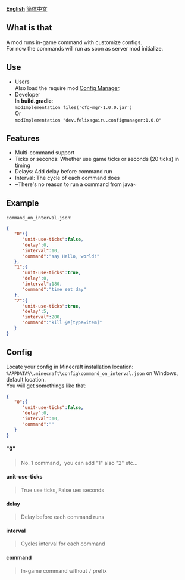 **[English](/README.md)** [简体中文](README-zh_cn.md)
## What is that
A mod runs in-game command with customize configs.\
For now the commands will run as soon as server mod initialize.

## Use
- Users\
Also load the require mod [Config Manager](https://modrinth.com/mod/config-manager).
- Developer\
In **build.gradle**:\
`modImplementation files('cfg-mgr-1.0.0.jar')`\
Or\
`modImplementation "dev.felixagairu.configmanager:1.0.0"`

## Features
- Multi-command support
- Ticks or seconds: Whether use game ticks or seconds (20 ticks) in timing
- Delays: Add delay before command run
- Interval: The cycle of each command does
- ~There's no reason to run a command from java~

## Example
`command_on_interval.json`:
```json
{
   "0":{
      "unit-use-ticks":false,
      "delay":0,
      "interval":10,
      "command":"say Hello, world!"
   },
   "1":{
      "unit-use-ticks":true,
      "delay":0,
      "interval":180,
      "command":"time set day"
   },
   "2":{
      "unit-use-ticks":true,
      "delay":5,
      "interval":200,
      "command":"kill @e[type=item]"
   }
}
```

## Config
Locate your config in Minecraft installation location:\
`%APPDATA%\.minecraft\config\command_on_interval.json` on Windows, default location.\
You will get somethings like that:
```json
{
   "0":{
      "unit-use-ticks":false,
      "delay":0,
      "interval":10,
      "command":""
   }
}
```

#### "0"
> No. 1 command，you can add "1" also "2" etc...

#### unit-use-ticks
> True use ticks, False ues seconds

#### delay
> Delay before each command runs

#### interval
> Cycles interval for each command

#### command
> In-game command without **`/`** prefix

